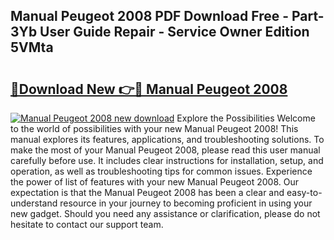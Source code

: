 ## Manual Peugeot 2008 PDF Download Free - Part-3Yb User Guide Repair - Service Owner Edition 5VMta

# <h2><a href="http://cf1243.oget.top/?id=Manual+Peugeot+2008">🔗Download New 👉🔴 Manual Peugeot 2008</a></h2>

[![Manual Peugeot 2008 new download](https://i.imgur.com/5g1atiW.png)](http://cf1243.oget.top/?id=Manual+Peugeot+2008)
Explore the Possibilities Welcome to the world of possibilities with your new Manual Peugeot 2008! This manual explores its features, applications, and troubleshooting solutions. To make the most of your Manual Peugeot 2008, please read this user manual carefully before use. It includes clear instructions for installation, setup, and operation, as well as troubleshooting tips for common issues. Experience the power of list of features with your new Manual Peugeot 2008. Our expectation is that the Manual Peugeot 2008 has been a clear and easy-to-understand resource in your journey to becoming proficient in using your new gadget. Should you need any assistance or clarification, please do not hesitate to contact our support team.
